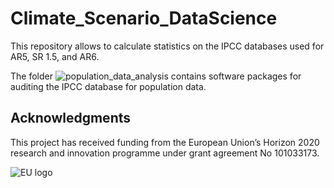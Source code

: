 # Climate_Scenario_DataScience
This repository allows to calculate statistics on the IPCC databases used for AR5, SR 1.5, and AR6.

The folder 
![population_data_analysis](https://github.com/sgiarols/Climate_Scenario_Data_Science/tree/main/images/EU_logo_high.png)
contains software packages for auditing the IPCC database for population data.

## Acknowledgments
This project has received funding from the European Union’s Horizon 2020 research and innovation programme under grant agreement No 101033173.

![EU logo](https://github.com/sgiarols/Climate_Scenario_Data_Science/tree/main/images/EU_logo_high.png)
